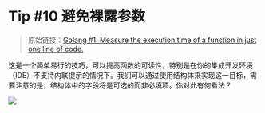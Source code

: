 # Tip #10 避免裸露参数

> 原始链接：[Golang #1: Measure the execution time of a function in just one line of code.](https://twitter.com/func25/status/1725431804667244715)

这是一个简单易行的技巧，可以提高函数的可读性，特别是在你的集成开发环境（IDE）不支持内联提示的情况下。我们可以通过使用结构体来实现这一目标，需要注意的是，结构体中的字段将是可选的而非必填项。你对此有何看法？

![](./images/010/1.jpeg)
